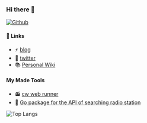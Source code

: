 ### Hi there 👋
[![Github](https://img.shields.io/github/followers/tomato3713?label=Follow&style=social)](https://github.com/tomato3713)

<!--
**tomato3713/tomato3713** is a ✨ _special_ ✨ repository because its `README.md` (this file) appears on your GitHub profile.

Here are some ideas to get you started:
-->

#### 🔭 Links
- ⚡ [blog](https://tomato3713.hatenablog.com/)
- 💬 [twitter](https://twitter.com/tomato3713/)
- 📚 [Personal Wiki](https://wiki.neko-tomato.top/)

#### My Made Tools
- 📻 [cw web runner](https://cw.neko-tomato.top/)
- 👏 [Go package for the API of searching radio station](https://github.com/tomato3713/soumuradio)

![Top Langs](https://github-readme-stats.vercel.app/api/top-langs/?username=tomato3713&hide=html&layout=compact)
